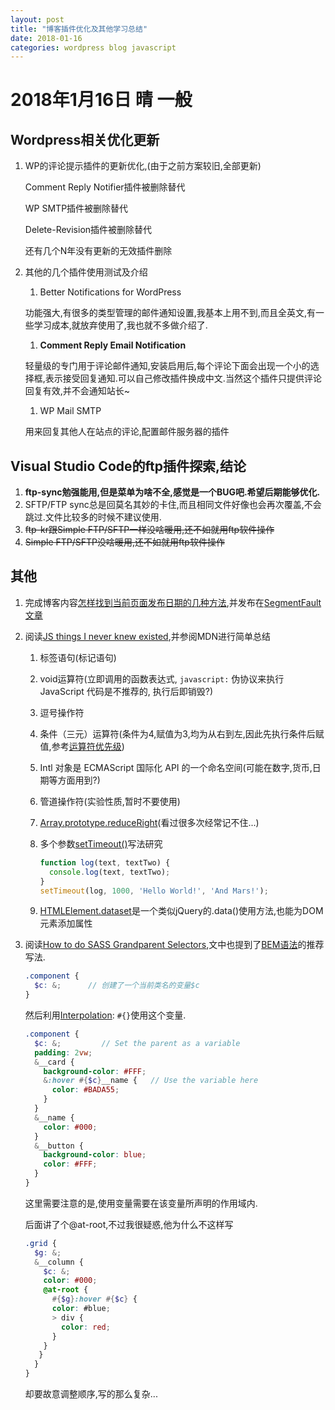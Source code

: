 ```yaml
---
layout: post
title: "博客插件优化及其他学习总结"
date: 2018-01-16
categories: wordpress blog javascript
---
```

# 2018年1月16日 晴 一般

## Wordpress相关优化更新

1. WP的评论提示插件的更新优化,(由于之前方案较旧,全部更新)

    Comment Reply Notifier插件被删除替代

    WP SMTP插件被删除替代

    Delete-Revision插件被删除替代

    还有几个N年没有更新的无效插件删除

1. 其他的几个插件使用测试及介绍
    1. Better Notifications for WordPress

      功能强大,有很多的类型管理的邮件通知设置,我基本上用不到,而且全英文,有一些学习成本,就放弃使用了,我也就不多做介绍了.

    1. **Comment Reply Email Notification**

      轻量级的专门用于评论邮件通知,安装启用后,每个评论下面会出现一个小的选择框,表示接受回复通知.可以自己修改插件换成中文.当然这个插件只提供评论回复有效,并不会通知站长~

    1. WP Mail SMTP

      用来回复其他人在站点的评论,配置邮件服务器的插件

## Visual Studio Code的ftp插件探索,结论

1. **ftp-sync勉强能用,但是菜单为啥不全,感觉是一个BUG吧.希望后期能够优化.**
1. SFTP/FTP sync总是回莫名其妙的卡住,而且相同文件好像也会再次覆盖,不会跳过.文件比较多的时候不建议使用.
1. ~~ftp-kr跟Simple FTP/SFTP一样没啥暖用,还不如就用ftp软件操作~~
1. ~~Simple FTP/SFTP没啥暖用,还不如就用ftp软件操作~~

## 其他

1. 完成博客内容[怎样找到当前页面发布日期的几种方法](http://www.whidy.net/the-way-to-find-the-publish-date-of-any-web-content.html),并发布在[SegmentFault文章](https://segmentfault.com/a/1190000012858269)

1. 阅读[JS things I never knew existed](https://air.ghost.io/js-things-i-never-knew-existed/),并参阅MDN进行简单总结

   1. 标签语句(标记语句)

   1. void运算符(立即调用的函数表达式, `javascript:` 伪协议来执行 JavaScript 代码是不推荐的, 执行后即销毁?)

   1. 逗号操作符

   1. 条件（三元）运算符(条件为4,赋值为3,均为从右到左,因此先执行条件后赋值,参考[运算符优先级](https://developer.mozilla.org/zh-CN/docs/Web/JavaScript/Reference/Operators/Operator_Precedence))

   1. Intl 对象是 ECMAScript 国际化 API 的一个命名空间(可能在数字,货币,日期等方面用到?)

   1. 管道操作符(实验性质,暂时不要使用)

   1. [Array.prototype.reduceRight](https://developer.mozilla.org/zh-CN/docs/Web/JavaScript/Reference/Global_Objects/Array/ReduceRight)(看过很多次经常记不住...)

   1. 多个参数[setTimeout()](https://developer.mozilla.org/zh-CN/docs/Web/API/Window/setTimeout)写法研究

      ```javascript
      function log(text, textTwo) {
        console.log(text, textTwo);
      }
      setTimeout(log, 1000, 'Hello World!', 'And Mars!');
      ```

   1. [HTMLElement.dataset](https://developer.mozilla.org/zh-CN/docs/Web/API/HTMLElement/dataset)是一个类似jQuery的.data()使用方法,也能为DOM元素添加属性

1. 阅读[How to do SASS Grandparent Selectors](https://medium.com/@jakobud/how-to-do-sass-grandparent-selectors-b8666dcaf961),文中也提到了[BEM语法](http://getbem.com/)的推荐写法.

   ```scss
   .component {
     $c: &;      // 创建了一个当前类名的变量$c
   }
   ```

   然后利用[Interpolation](http://sass-lang.com/documentation/file.SASS_REFERENCE.html#interpolation_): `#{}`使用这个变量.

   ```scss
   .component {
     $c: &;         // Set the parent as a variable
     padding: 2vw;
     &__card {
       background-color: #FFF;
       &:hover #{$c}__name {   // Use the variable here
         color: #BADA55;
       }
     }
     &__name {
       color: #000;
     }
     &__button {
       background-color: blue;
       color: #FFF;
     }
   }
   ```

   这里需要注意的是,使用变量需要在该变量所声明的作用域内.

   后面讲了个@at-root,不过我很疑惑,他为什么不这样写

   ```scss
   .grid {
     $g: &;
     &__column {
       $c: &;
       color: #000;
       @at-root {
         #{$g}:hover #{$c} {
         color: #blue;
         > div {
           color: red;
         }
       }
      }
     }
   }
   ```

   却要故意调整顺序,写的那么复杂...